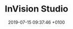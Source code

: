 ---
title: InVision Studio
intro: Web-based design tool. Invision's version of Sketch.
link: https://www.invisionapp.com/studio
category:
- Visual design
image: "/assets/images/inv.png"
date: 2019-07-15 09:37:46 +0100
---